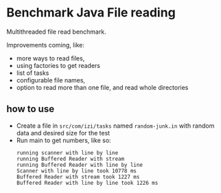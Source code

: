 # Benchmark Java File reading

Multithreaded file read benchmark.

Improvements coming, like: 
* more ways to read files,
* using factories to get readers
* list of tasks
* configurable file names,
* option to read more than one file, and read whole directories

## how to use

* Create a file in `src/com/izi/tasks` named `random-junk.in` with random data and desired size for the test
* Run main to get numbers, like so:
  ```log
  running scanner with line by line
  running Buffered Reader with stream
  running Buffered Reader with line by line
  Scanner with line by line took 10778 ms
  Buffered Reader with stream took 1227 ms
  Buffered Reader with line by line took 1226 ms
  ```
